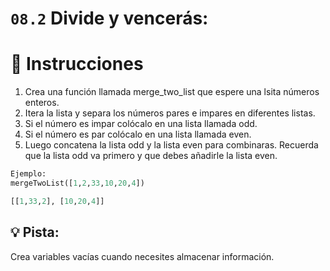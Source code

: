 # `08.2` Divide y vencerás:

# 📝 Instrucciones
1. Crea una función llamada merge_two_list que espere una lsita números enteros.
2. Itera la lista y separa los números pares e impares en diferentes listas.
3. Si el número es impar colócalo en una lista llamada odd.
4. Si el número es par colócalo en una lista llamada even.
5. Luego concatena la lista odd y la lista even para combinaras. Recuerda que la lista odd va primero y que debes añadirle la lista even.

```py
Ejemplo:
mergeTwoList([1,2,33,10,20,4])

[[1,33,2], [10,20,4]]
```

## 💡 Pista:
Crea variables vacías cuando necesites almacenar información.